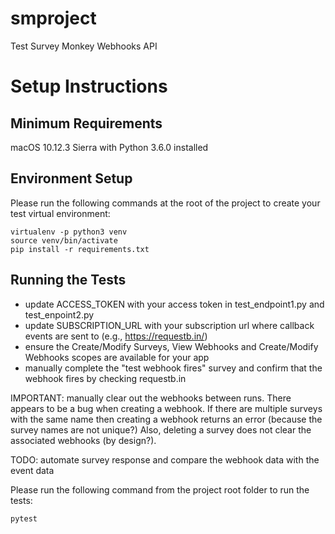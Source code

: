 # smproject
Test Survey Monkey Webhooks API

# Setup Instructions

## Minimum Requirements

macOS 10.12.3 Sierra with Python 3.6.0 installed


## Environment Setup

Please run the following commands at the root of the project to create your test virtual environment:

 	virtualenv -p python3 venv
	source venv/bin/activate
	pip install -r requirements.txt
    
    
## Running the Tests

* update ACCESS_TOKEN with your access token in test_endpoint1.py and test_enpoint2.py
* update SUBSCRIPTION_URL with your subscription url where callback events are sent to (e.g., https://requestb.in/)
* ensure the Create/Modify Surveys, View Webhooks and Create/Modify Webhooks scopes are available for your app
* manually complete the "test webhook fires" survey and confirm that the webhook fires by checking requestb.in
   
IMPORTANT: manually clear out the webhooks between runs.
           There appears to be a bug when creating a webhook. If there are multiple surveys with the same name
           then creating a webhook returns an error (because the survey names are not unique?) 
           Also, deleting a survey does not clear the associated webhooks (by design?).
    
TODO: automate survey response and compare the webhook data with the event data

Please run the following command from the project root folder to run the tests:

    pytest
